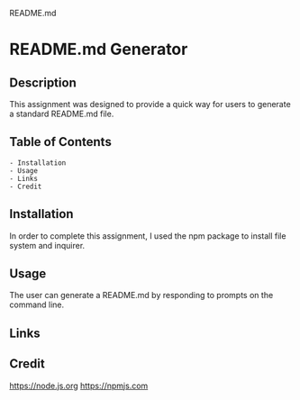 README.md

# README.md Generator

## Description
This assignment was designed to provide a quick way for users to generate a standard README.md file.

## Table of Contents

    - Installation
    - Usage
    - Links
    - Credit

## Installation
In order to complete this assignment, I used the npm package to install file system and inquirer.

## Usage
The user can generate a README.md by responding to prompts on the command line.





## Links

## Credit
https://node.js.org
https://npmjs.com




